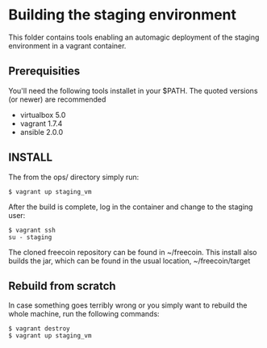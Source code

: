 # Building the staging environment

This folder contains tools enabling an automagic deployment of the staging environment in a vagrant container.


## Prerequisities

You'll need the following tools installet in your $PATH. The quoted versions (or newer) are recommended
* virtualbox 5.0
* vagrant 1.7.4
* ansible 2.0.0


## INSTALL

The from the ops/ directory simply run:

```
$ vagrant up staging_vm
```

After the build is complete, log in the container and change to the staging user:

```
$ vagrant ssh
su - staging
```

The cloned freecoin repository can be found in ~/freecoin. This install also builds the jar, which can be found in the usual location, ~/freecoin/target

## Rebuild from scratch
In case something goes terribly wrong or you simply want to rebuild the whole machine, run the following commands:

```
$ vagrant destroy
$ vagrant up staging_vm
```

